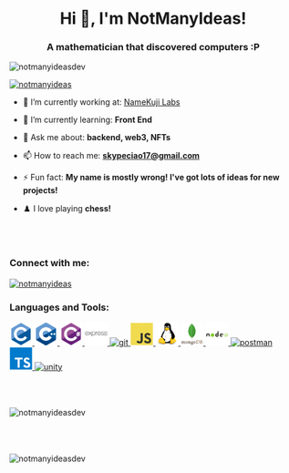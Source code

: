 <h1 align="center">Hi 👋, I'm NotManyIdeas!</h1>
<h3 align="center">A mathematician that discovered computers :P</h3>

<p align="left"> <img src="https://komarev.com/ghpvc/?username=notmanyideasdev&label=Profile%20Visits%20%F0%9F%91%80&color=32d926&style=flat-square" alt="notmanyideasdev" /> </p>

<p align="left"> <a href="https://twitter.com/notmanyideas" target="blank"><img src="https://img.shields.io/twitter/follow/notmanyideas?logo=twitter&style=for-the-badge" alt="notmanyideas" /></a> </p>

- 🔭 I’m currently working at: [NameKuji Labs](https://namekuji.xyz/)

- 🌱 I’m currently learning: **Front End**

- 💬 Ask me about: **backend, web3, NFTs**

- 📫 How to reach me: **skypeciao17@gmail.com**

- ⚡ Fun fact: **My name is mostly wrong! I've got lots of ideas for new projects!**

- ♟️ I love playing **chess!**

<br></br>

<h3 align="left">Connect with me:</h3>
<p align="left">
<a href="https://twitter.com/notmanyideas" target="blank"><img align="center" src="https://raw.githubusercontent.com/rahuldkjain/github-profile-readme-generator/master/src/images/icons/Social/twitter.svg" alt="notmanyideas" height="30" width="40" /></a>
</p>


<h3 align="left">Languages and Tools:</h3>
<p align="left"> <a href="https://www.cprogramming.com/" target="_blank" rel="noreferrer"> <img src="https://raw.githubusercontent.com/devicons/devicon/master/icons/c/c-original.svg" alt="c" width="40" height="40"/> </a> <a href="https://www.w3schools.com/cpp/" target="_blank" rel="noreferrer"> <img src="https://raw.githubusercontent.com/devicons/devicon/master/icons/cplusplus/cplusplus-original.svg" alt="cplusplus" width="40" height="40"/> </a> <a href="https://www.w3schools.com/cs/" target="_blank" rel="noreferrer"> <img src="https://raw.githubusercontent.com/devicons/devicon/master/icons/csharp/csharp-original.svg" alt="csharp" width="40" height="40"/> </a> <a href="https://expressjs.com" target="_blank" rel="noreferrer"> <img src="https://raw.githubusercontent.com/devicons/devicon/master/icons/express/express-original-wordmark.svg" alt="express" width="40" height="40"/> </a> <a href="https://git-scm.com/" target="_blank" rel="noreferrer"> <img src="https://www.vectorlogo.zone/logos/git-scm/git-scm-icon.svg" alt="git" width="40" height="40"/> </a> <a href="https://developer.mozilla.org/en-US/docs/Web/JavaScript" target="_blank" rel="noreferrer"> <img src="https://raw.githubusercontent.com/devicons/devicon/master/icons/javascript/javascript-original.svg" alt="javascript" width="40" height="40"/> </a> <a href="https://www.linux.org/" target="_blank" rel="noreferrer"> <img src="https://raw.githubusercontent.com/devicons/devicon/master/icons/linux/linux-original.svg" alt="linux" width="40" height="40"/> </a> <a href="https://www.mongodb.com/" target="_blank" rel="noreferrer"> <img src="https://raw.githubusercontent.com/devicons/devicon/master/icons/mongodb/mongodb-original-wordmark.svg" alt="mongodb" width="40" height="40"/> </a> <a href="https://nodejs.org" target="_blank" rel="noreferrer"> <img src="https://raw.githubusercontent.com/devicons/devicon/master/icons/nodejs/nodejs-original-wordmark.svg" alt="nodejs" width="40" height="40"/> </a> <a href="https://postman.com" target="_blank" rel="noreferrer"> <img src="https://www.vectorlogo.zone/logos/getpostman/getpostman-icon.svg" alt="postman" width="40" height="40"/> </a> <a href="https://www.typescriptlang.org/" target="_blank" rel="noreferrer"> <img src="https://raw.githubusercontent.com/devicons/devicon/master/icons/typescript/typescript-original.svg" alt="typescript" width="40" height="40"/> </a> <a href="https://unity.com/" target="_blank" rel="noreferrer"> <img src="https://www.vectorlogo.zone/logos/unity3d/unity3d-icon.svg" alt="unity" width="40" height="40"/> </a> </p>

<br></br>

<p><img align="center" src="https://github-readme-stats.vercel.app/api/top-langs?username=notmanyideasdev&show_icons=true&theme=dark&locale=en&layout=compact" alt="notmanyideasdev" /></p>

<br></br>

<p><img align="center" src="https://github-readme-streak-stats.herokuapp.com/?user=notmanyideasdev&theme=dark" alt="notmanyideasdev" /></p>
